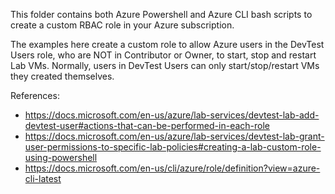 This folder contains both Azure Powershell and Azure CLI bash scripts to create a custom RBAC role in your Azure subscription.

The examples here create a custom role to allow Azure users in the DevTest Users role, who are NOT in Contributor or Owner, to start, stop and restart Lab VMs. Normally, users in DevTest Users can only start/stop/restart VMs they created themselves.

References:

- https://docs.microsoft.com/en-us/azure/lab-services/devtest-lab-add-devtest-user#actions-that-can-be-performed-in-each-role
- https://docs.microsoft.com/en-us/azure/lab-services/devtest-lab-grant-user-permissions-to-specific-lab-policies#creating-a-lab-custom-role-using-powershell
- https://docs.microsoft.com/en-us/cli/azure/role/definition?view=azure-cli-latest
